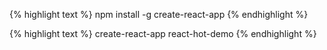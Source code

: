 ---
---

{% highlight text %}
npm install -g create-react-app
{% endhighlight %}

{% highlight text %}
create-react-app react-hot-demo
{% endhighlight %}
